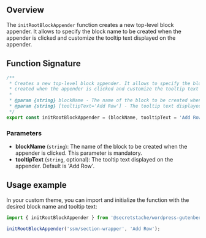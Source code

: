 ## Overview

The `initRootBlockAppender` function creates a new top-level block appender. It allows to specify the block name to be
created when the appender is clicked and customize the tooltip text displayed on the appender.

## Function Signature

```javascript
/**
 * Creates a new top-level block appender. It allows to specify the block name to be
 * created when the appender is clicked and customize the tooltip text displayed on the appender.
 *
 * @param {string} blockName - The name of the block to be created when the appender is clicked.
 * @param {string} [tooltipText='Add Row'] - The tooltip text displayed on the appender.
 */
export const initRootBlockAppender = (blockName, tooltipText = 'Add Row');
```

### Parameters

- **blockName** (`string`): The name of the block to be created when the appender is clicked. This parameter is mandatory.
- **tooltipText** (`string`, optional): The tooltip text displayed on the appender. Default is 'Add Row'.

## Usage example

In your custom theme, you can import and initialize the function with the desired block name and tooltip text:

```javascript
import { initRootBlockAppender } from '@secretstache/wordpress-gutenberg';

initRootBlockAppender('ssm/section-wrapper', 'Add Row');
```
